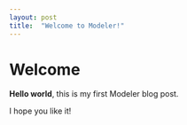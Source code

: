 ```yaml
---
layout: post
title:  "Welcome to Modeler!"
---
```


# Welcome

**Hello world**, this is my first Modeler blog post.

I hope you like it!
